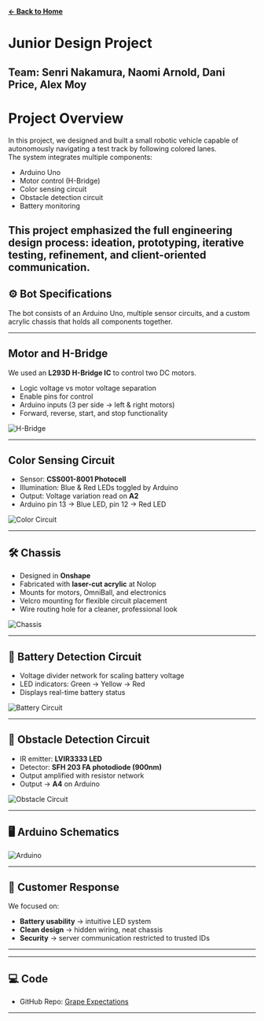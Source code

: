 **[← Back to Home](../README.md)**

# Junior Design Project
**Team**: Senri Nakamura, Naomi Arnold, Dani Price, Alex Moy  
---
# Project Overview
In this project, we designed and built a small robotic vehicle capable of autonomously navigating a test track by following colored lanes.  
The system integrates multiple components:
- Arduino Uno  
- Motor control (H-Bridge)  
- Color sensing circuit  
- Obstacle detection circuit  
- Battery monitoring  

This project emphasized the full engineering design process: ideation, prototyping, iterative testing, refinement, and client-oriented communication.  
---
## ⚙️ Bot Specifications
The bot consists of an Arduino Uno, multiple sensor circuits, and a custom acrylic chassis that holds all components together.  

---
## Motor and H-Bridge
We used an **L293D H-Bridge IC** to control two DC motors.  
- Logic voltage vs motor voltage separation  
- Enable pins for control  
- Arduino inputs (3 per side → left & right motors)  
- Forward, reverse, start, and stop functionality
  
![H-Bridge](../images/junior/hbridge.png)

---
## Color Sensing Circuit
- Sensor: **CSS001-8001 Photocell**  
- Illumination: Blue & Red LEDs toggled by Arduino  
- Output: Voltage variation read on **A2**  
- Arduino pin 13 → Blue LED, pin 12 → Red LED
  
![Color Circuit](../images/junior/colorc.png)

---
## 🛠️ Chassis
- Designed in **Onshape**  
- Fabricated with **laser-cut acrylic** at Nolop  
- Mounts for motors, OmniBall, and electronics  
- Velcro mounting for flexible circuit placement  
- Wire routing hole for a cleaner, professional look
  
![Chassis](../images/junior/chassic.png)

---
## 🔋 Battery Detection Circuit
- Voltage divider network for scaling battery voltage  
- LED indicators: Green → Yellow → Red  
- Displays real-time battery status
  
![Battery Circuit](../images/junior/batteryc.png)

---
## 🚧 Obstacle Detection Circuit
- IR emitter: **LVIR3333 LED**  
- Detector: **SFH 203 FA photodiode (900nm)**  
- Output amplified with resistor network  
- Output → **A4** on Arduino
  
![Obstacle Circuit](../images/junior/ObstacleC.png)

---
## 🖥️ Arduino Schematics

![Arduino](../images/junior/arduino.png)

---
## 👥 Customer Response
We focused on:  
- **Battery usability** → intuitive LED system  
- **Clean design** → hidden wiring, neat chassis  
- **Security** → server communication restricted to trusted IDs  

---
---
## 💻 Code
- GitHub Repo: [Grape Expectations](https://github.com/naomi-arnold/grape_expectations)  

---
